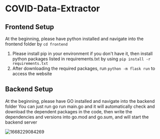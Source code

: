 # COVID-Data-Extractor 
## Frontend Setup
At the beginning, please have python installed and navigate into the frontend folder by `cd frontend`
1.  Please install pip in your environment if you don't have it, then install python packages listed in requirements.txt by using `pip install -r requirements.txt`
2.  After downloading the required packages, run `python -m flask run` to access the website

## Backend Setup
At the beginning, please have GO installed and navigate into the backend folder
You can just run go run main.go and it will automatically check and download the dependent packages in the code, then write the dependencies and versions into go.mod and go.sum, and will start the backend server

![1668229084269](https://user-images.githubusercontent.com/53077093/201457911-c40bffc3-1b53-4f10-ba80-da05113d18a4.png)
